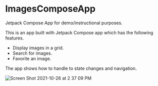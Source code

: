# ImagesComposeApp
Jetpack Compose App for demo/instructional purposes.


This is an app built with Jetpack Compose app which has the following features. 

- Display images in a grid. 
- Search for images.
- Favorite an image.

The app shows how to handle to state changes and navigation.

![Screen Shot 2021-10-26 at 2 37 09 PM](https://user-images.githubusercontent.com/1616626/138940708-efb6b2a6-b520-4c9e-83db-82fcdd4093b5.png)
